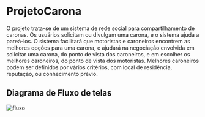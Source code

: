 # ProjetoCarona
O projeto trata-se de um sistema de rede social para compartilhamento de caronas. Os usuários solicitam ou divulgam uma carona, e o sistema ajuda a pareá-los. O sistema facilitará que motoristas e caroneiros encontrem as melhores opções para uma carona, e ajudará na negociação envolvida em solicitar uma carona, do ponto de vista dos caroneiros, e em escolher os melhores caroneiros, do ponto de vista dos motoristas. Melhores caroneiros podem ser definidos por vários critérios, com local de residência, reputação, ou conhecimento prévio. 
## Diagrama de Fluxo de telas
![fluxo](https://user-images.githubusercontent.com/24945632/41263811-aabc4a64-6dbf-11e8-8d32-a2a74496b1c3.jpg)
